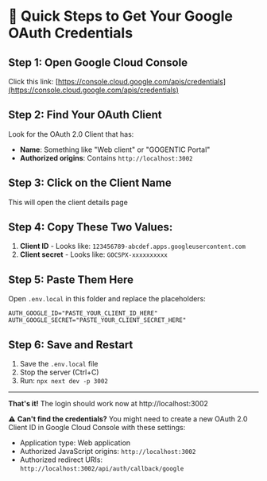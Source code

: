 # 🚀 Quick Steps to Get Your Google OAuth Credentials

## Step 1: Open Google Cloud Console

Click this link: [https://console.cloud.google.com/apis/credentials](https://console.cloud.google.com/apis/credentials)

## Step 2: Find Your OAuth Client

Look for the OAuth 2.0 Client that has:

- **Name**: Something like "Web client" or "GOGENTIC Portal"
- **Authorized origins**: Contains `http://localhost:3002`

## Step 3: Click on the Client Name

This will open the client details page

## Step 4: Copy These Two Values:

1. **Client ID** - Looks like: `123456789-abcdef.apps.googleusercontent.com`
2. **Client secret** - Looks like: `GOCSPX-xxxxxxxxxx`

## Step 5: Paste Them Here

Open `.env.local` in this folder and replace the placeholders:

```env
AUTH_GOOGLE_ID="PASTE_YOUR_CLIENT_ID_HERE"
AUTH_GOOGLE_SECRET="PASTE_YOUR_CLIENT_SECRET_HERE"
```

## Step 6: Save and Restart

1. Save the `.env.local` file
2. Stop the server (Ctrl+C)
3. Run: `npx next dev -p 3002`

---

**That's it!** The login should work now at http://localhost:3002

⚠️ **Can't find the credentials?** You might need to create a new OAuth 2.0 Client ID in Google Cloud Console with these settings:

- Application type: Web application
- Authorized JavaScript origins: `http://localhost:3002`
- Authorized redirect URIs: `http://localhost:3002/api/auth/callback/google`
